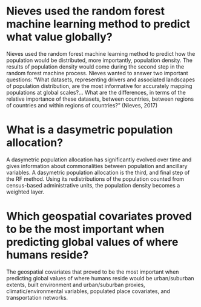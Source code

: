   # Nieves used the random forest machine learning method to predict what value globally?

Nieves used the random forest machine learning method to predict how the population would be distributed, more importantly, population density. The results of population density would come during the second step in the random forest machine process. Nieves wanted to answer two important questions: “What datasets, representing drivers and associated landscapes of population distribution, are the most informative for accurately mapping populations at global scales?... What are the differences, in terms of the relative importance of these datasets, between countries, between regions of countries and within regions of countries?” (Nieves, 2017) 

  # What is a dasymetric population allocation? 
  
 A dasymetric population allocation has significantly evolved over time and gives information about commonalities between population and ancillary variables. A dasymetric population allocation is the third, and final step of the RF method. Using its redistributions of the population counted from census-based administrative units, the population density becomes a weighted layer. 

  # Which geospatial covariates proved to be the most important when predicting global values of where humans reside?
  
The geospatial covariates that proved to be the most important when predicting global values of where humans reside would be urban/suburban extents, built environment and urban/suburban proxies, climatic/environmental variables, populated place covariates, and transportation networks.
